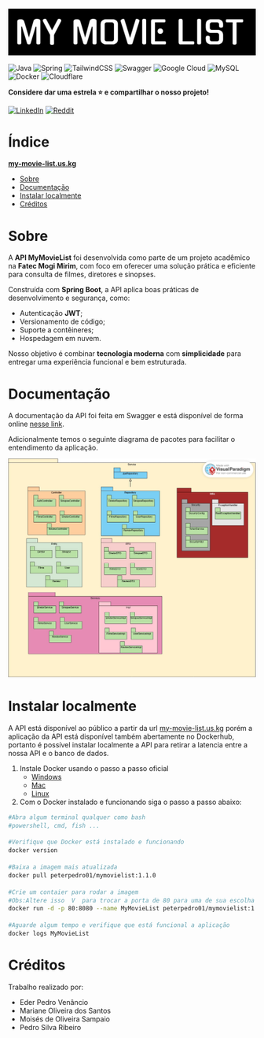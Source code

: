 [![banner do site](./gitImages/Banner.png)](https://my-movie-list.us.kg)

![Java](https://img.shields.io/badge/java-%23ED8B00.svg?style=for-the-badge&logo=openjdk&logoColor=white) ![Spring](https://img.shields.io/badge/spring-%236DB33F.svg?style=for-the-badge&logo=spring&logoColor=white) ![TailwindCSS](https://img.shields.io/badge/tailwindcss-%2338B2AC.svg?style=for-the-badge&logo=tailwind-css&logoColor=white) ![Swagger](https://img.shields.io/badge/-Swagger-%23Clojure?style=for-the-badge&logo=swagger&logoColor=white) ![Google Cloud](https://img.shields.io/badge/GoogleCloud-%234285F4.svg?style=for-the-badge&logo=google-cloud&logoColor=white) ![MySQL](https://img.shields.io/badge/mysql-4479A1.svg?style=for-the-badge&logo=mysql&logoColor=white) ![Docker](https://img.shields.io/badge/docker-%230db7ed.svg?style=for-the-badge&logo=docker&logoColor=white) ![Cloudflare](https://img.shields.io/badge/Cloudflare-F38020?style=for-the-badge&logo=Cloudflare&logoColor=white)

**Considere dar uma estrela ⭐ e compartilhar o nosso projeto!**

[![LinkedIn](https://img.shields.io/badge/linkedin-%230077B5.svg?style=for-the-badge&logo=linkedin&logoColor=white)](https://www.linkedin.com/sharing/share-offsite/?url=https://github.com/pedro21Ribeiro/trabalhoFinalPOO) [![Reddit](https://img.shields.io/badge/Reddit-FF4500?style=for-the-badge&logo=reddit&logoColor=white)](https://www.reddit.com/submit?title=Confira%20essse%20projeto%20no%20github%20https://github.com/pedro21Ribeiro/trabalhoFinalPOO)

# Índice

[**my-movie-list.us.kg**](https://my-movie-list.us.kg)

- [Sobre](https://github.com/pedro21Ribeiro/trabalhoFinalPOO#Sobre)
- [Documentação](https://github.com/pedro21Ribeiro/trabalhoFinalPOO#Documentação)
- [Instalar localmente](https://github.com/pedro21Ribeiro/trabalhoFinalPOO#Instalar-localmente)
- [Créditos](https://github.com/pedro21Ribeiro/trabalhoFinalPOO#Créditos)

# Sobre

A **API MyMovieList** foi desenvolvida como parte de um projeto acadêmico na **Fatec Mogi Mirim**, com foco em oferecer uma solução prática e eficiente para consulta de filmes, diretores e sinopses.

Construída com **Spring Boot**, a API aplica boas práticas de desenvolvimento e segurança, como:

- Autenticação **JWT**;
- Versionamento de código;
- Suporte a contêineres;
- Hospedagem em nuvem.

Nosso objetivo é combinar **tecnologia moderna** com **simplicidade** para entregar uma experiência funcional e bem estruturada.

# Documentação

A documentação da API foi feita em Swagger e está disponível de forma online [nesse link](https://my-movie-list.us.kg/swagger-ui/index.html).

Adicionalmente temos o seguinte diagrama de pacotes para facilitar o entendimento da aplicação.

![imagem do diagrama](./gitImages/diagama.jpeg)

# Instalar localmente

A API está disponível ao público a partir da url [my-movie-list.us.kg](https://my-movie-list.us.kg/) porém a aplicação da API está disponível também abertamente no Dockerhub, portanto é possível instalar localmente a API para retirar a latencia entre a nossa API e o banco de dados.

1. Instale Docker usando o passo a passo oficial
    - [Windows](https://docs.docker.com/desktop/setup/install/windows-install/)
    - [Mac](https://docs.docker.com/desktop/setup/install/mac-install/)
    - [Linux](https://docs.docker.com/desktop/setup/install/linux/)
2. Com o Docker instalado e funcionando siga o passo a passo abaixo:

```bash
#Abra algum terminal qualquer como bash
#powershell, cmd, fish ...

#Verifique que Docker está instalado e funcionando
docker version

#Baixa a imagem mais atualizada
docker pull peterpedro01/mymovielist:1.1.0

#Crie um contaier para rodar a imagem
#Obs:Altere isso  V  para trocar a porta de 80 para uma de sua escolha
docker run -d -p 80:8080 --name MyMovieList peterpedro01/mymovielist:1.1.0

#Aguarde algum tempo e verifique que está funcional a aplicação
docker logs MyMovieList
```

# Créditos

Trabalho realizado por:

- Eder Pedro Venâncio
- Mariane Oliveira dos Santos
- Moisés de Oliveira Sampaio
- Pedro Silva Ribeiro
